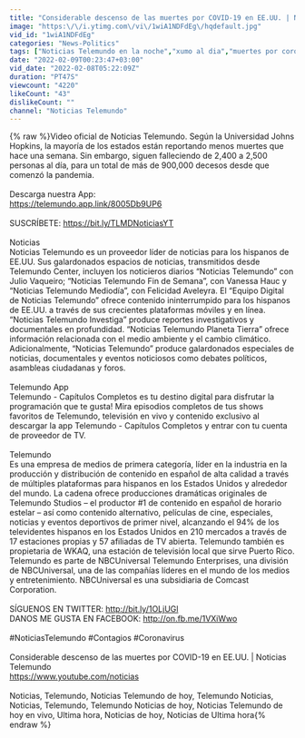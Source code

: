 ```yaml
---
title: "Considerable descenso de las muertes por COVID-19 en EE.UU. | Noticias Telemundo"
image: "https:\/\/i.ytimg.com\/vi\/1wiA1NDFdEg\/hqdefault.jpg"
vid_id: "1wiA1NDFdEg"
categories: "News-Politics"
tags: ["Noticias Telemundo en la noche","xumo al dia","muertes por coronavirus"]
date: "2022-02-09T00:23:47+03:00"
vid_date: "2022-02-08T05:22:09Z"
duration: "PT47S"
viewcount: "4220"
likeCount: "43"
dislikeCount: ""
channel: "Noticias Telemundo"
---
```

{% raw %}Video oficial de Noticias Telemundo. Según la Universidad Johns Hopkins, la mayoría de los estados están reportando menos muertes que hace una semana. Sin embargo, siguen falleciendo de 2,400 a 2,500 personas al día, para un total de más de 900,000 decesos desde que comenzó la pandemia. <br /><br />Descarga nuestra App:<br /><a rel="nofollow" target="blank" href="https://telemundo.app.link/8005Db9UP6">https://telemundo.app.link/8005Db9UP6</a><br /><br />SUSCRÍBETE: <a rel="nofollow" target="blank" href="https://bit.ly/TLMDNoticiasYT">https://bit.ly/TLMDNoticiasYT</a><br /><br />Noticias <br />Noticias Telemundo es un proveedor líder de noticias para los hispanos de EE.UU. Sus galardonados espacios de noticias, transmitidos desde Telemundo Center, incluyen los noticieros diarios “Noticias Telemundo” con Julio Vaqueiro; “Noticias Telemundo Fin de Semana”, con Vanessa Hauc y “Noticias Telemundo Mediodía”, con Felicidad Aveleyra. El “Equipo Digital de Noticias Telemundo” ofrece contenido ininterrumpido para los hispanos de EE.UU. a través de sus crecientes plataformas móviles y en línea. “Noticias Telemundo Investiga” produce reportes investigativos y documentales en profundidad. “Noticias Telemundo Planeta Tierra” ofrece información relacionada con el medio ambiente y el cambio climático. Adicionalmente, “Noticias Telemundo” produce galardonados especiales de noticias, documentales y eventos noticiosos como debates políticos, asambleas ciudadanas y foros.<br /><br />Telemundo App<br />Telemundo - Capítulos Completos es tu destino digital para disfrutar la programación que te gusta! Mira episodios completos de tus shows favoritos de Telemundo, televisión en vivo y contenido exclusivo al descargar la app Telemundo - Capítulos Completos y entrar con tu cuenta de proveedor de TV.<br /><br />Telemundo<br />Es una empresa de medios de primera categoría, líder en la industria en la producción y distribución de contenido en español de alta calidad a través de múltiples plataformas para hispanos en los Estados Unidos y alrededor del mundo. La cadena ofrece producciones dramáticas originales de Telemundo Studios – el productor #1 de contenido en español de horario estelar – así como contenido alternativo, películas de cine, especiales, noticias y eventos deportivos de primer nivel, alcanzando el 94% de los televidentes hispanos en los Estados Unidos en 210 mercados a través de 17 estaciones propias y 57 afiliadas de TV abierta. Telemundo también es propietaria de WKAQ, una estación de televisión local que sirve Puerto Rico. Telemundo es parte de NBCUniversal Telemundo Enterprises, una división de NBCUniversal, una de las compañías líderes en el mundo de los medios y entretenimiento. NBCUniversal es una subsidiaria de Comcast Corporation.<br /><br />SÍGUENOS EN TWITTER: <a rel="nofollow" target="blank" href="http://bit.ly/1OLjUGl">http://bit.ly/1OLjUGl</a><br />DANOS ME GUSTA EN FACEBOOK: <a rel="nofollow" target="blank" href="http://on.fb.me/1VXiWwo">http://on.fb.me/1VXiWwo</a><br /><br />#NoticiasTelemundo #Contagios #Coronavirus<br /><br />Considerable descenso de las muertes por COVID-19 en EE.UU. | Noticias Telemundo<br /><a rel="nofollow" target="blank" href="https://www.youtube.com/noticias">https://www.youtube.com/noticias</a><br /><br />Noticias, Telemundo, Noticias Telemundo de hoy, Telemundo Noticias, Noticias, Telemundo, Telemundo Noticias de hoy, Noticias Telemundo de hoy en vivo, Ultima hora, Noticias de hoy, Noticias de Ultima hora{% endraw %}
